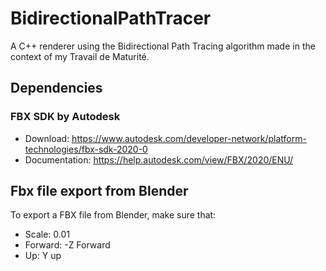 # BidirectionalPathTracer
A C++ renderer using the Bidirectional Path Tracing algorithm made in the context of my Travail de Maturité.

## Dependencies
### FBX SDK by Autodesk
- Download: https://www.autodesk.com/developer-network/platform-technologies/fbx-sdk-2020-0
- Documentation: https://help.autodesk.com/view/FBX/2020/ENU/

## Fbx file export from Blender
To export a FBX file from Blender, make sure that:
- Scale: 0.01
- Forward: -Z Forward
- Up: Y up
